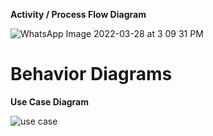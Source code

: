 
**Activity / Process Flow Diagram**

![WhatsApp Image 2022-03-28 at 3 09 31 PM](https://user-images.githubusercontent.com/101084143/160371219-63d26a2a-7f39-4198-ae06-c917f73fdae2.jpeg)
# Behavior Diagrams

**Use Case Diagram**


![use case](https://user-images.githubusercontent.com/101084143/160377249-9384dee2-ddcd-45cf-8f6b-2c16e3d7dd98.PNG)



